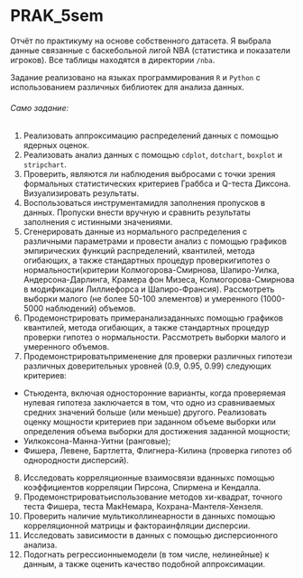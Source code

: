 # PRAK_5sem

Отчёт по практикуму на основе собственного датасета. Я выбрала данные связанные с баскебольной лигой NBA (статистика и показатели игроков). Все таблицы находятся в директории `/nba`.

Задание реализовано на языках программирования `R` и `Python` с использованием различных библиотек для анализа данных.

###### Само задание:

1. Реализовать  аппроксимацию  распределений  данных  с  помощью ядерных оценок.
2. Реализовать анализ данных с помощью `cdplot`, `dotchart`,  `boxplot` и `stripchart`.
3. Проверить, являются ли наблюдения выбросами с точки зрения формальных  статистических  критериев  Граббса  и  Q-теста  Диксона. Визуализировать результаты.
4. Воспользоваться инструментамидля  заполнения  пропусков  в данных.  Пропуски  внести  вручную  и  сравнить  результаты  заполнения  с истинными значениями.
5. Сгенерировать данные из нормального распределения с различными параметрами и провести анализ с помощью графиков эмпирических функций распределений, квантилей, метода огибающих, а также стандартных процедур проверкигипотез о нормальности(критерии Колмогорова-Смирнова, Шапиро-Уилка, Андерсона-Дарлинга, Крамера фон Мизеса, Колмогорова-Смирнова в модификации Лиллиефорса и Шапиро-Франсия). Рассмотреть выборки малого (не более 50-100 элементов) и умеренного (1000-5000 наблюдений) объемов.
6. Продемонстрировать примеранализаданныхс помощью графиков квантилей, метода огибающих, а также стандартных процедур проверки гипотез о нормальности. Рассмотреть выборки малого и умеренного объемов.
7. Продемонстрироватьприменение для проверки различных гипотези различных доверительных уровней (0.9, 0.95, 0.99) следующих критериев:

* Стьюдента,  включая  односторонние  варианты,  когда проверяемая нулевая гипотеза заключается в том, что одно из сравниваемых средних  значений  больше  (или  меньше)  другого.  Реализовать  оценку мощности  критериев  при  заданном  объеме  выборки  или  определения объема выборки для достижения заданной мощности;
* Уилкоксона-Манна-Уитни (ранговые);
* Фишера,  Левене,  Бартлетта,  Флигнера-Килина  (проверка гипотез об однородности дисперсий).

8. Исследовать корреляционные взаимосвязи вданныхс помощью коэффициентов корреляции Пирсона, Спирмена и Кендалла.
9. Продемонстрироватьиспользование методов хи-квадрат, точного теста Фишера, теста МакНемара, Кохрана-Мантеля-Хензеля.
10. Проверить наличие мультиколлинеарности в данныхс помощью корреляционной матрицы и фактораинфляции дисперсии.
11. Исследовать  зависимости  в  данных  с  помощью  дисперсионного анализа.
12. Подогнать регрессионныемодели  (в  том  числе,  нелинейные)  к данным, а также оценить качество подобной аппроксимации.
